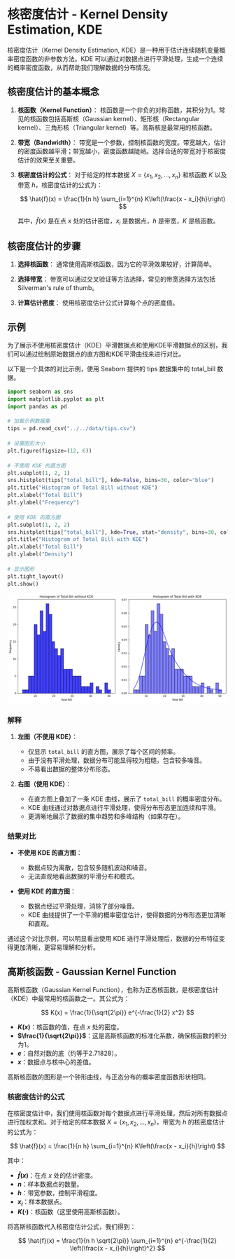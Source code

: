 # 核密度估计 - Kernel Density Estimation, KDE

核密度估计（Kernel Density Estimation, KDE）是一种用于估计连续随机变量概率密度函数的非参数方法。KDE 可以通过对数据点进行平滑处理，生成一个连续的概率密度函数，从而帮助我们理解数据的分布情况。

## 核密度估计的基本概念

1. **核函数（Kernel Function）**：
   核函数是一个非负的对称函数，其积分为1。常见的核函数包括高斯核（Gaussian kernel）、矩形核（Rectangular kernel）、三角形核（Triangular kernel）等。高斯核是最常用的核函数。

2. **带宽（Bandwidth）**：
   带宽是一个参数，控制核函数的宽度。带宽越大，估计的密度函数越平滑；带宽越小，密度函数越陡峭。选择合适的带宽对于核密度估计的效果至关重要。

3. **核密度估计的公式**：
   对于给定的样本数据 $X = \{x_1, x_2, \ldots, x_n\}$ 和核函数 $K$ 以及带宽 $h$，核密度估计的公式为：

   $$
   \hat{f}(x) = \frac{1}{n h} \sum_{i=1}^{n} K\left(\frac{x - x_i}{h}\right)
   $$

   其中，$\hat{f}(x)$ 是在点 $x$ 处的估计密度，$x_i$ 是数据点，$h$ 是带宽，$K$ 是核函数。

## 核密度估计的步骤

1. **选择核函数**：
   通常使用高斯核函数，因为它的平滑效果较好，计算简单。

2. **选择带宽**：
   带宽可以通过交叉验证等方法选择，常见的带宽选择方法包括 Silverman's rule of thumb。

3. **计算估计密度**：
   使用核密度估计公式计算每个点的密度值。

## 示例

为了展示不使用核密度估计（KDE）平滑数据点和使用KDE平滑数据点的区别，我们可以通过绘制原始数据点的直方图和KDE平滑曲线来进行对比。

以下是一个具体的对比示例，使用 Seaborn 提供的 tips 数据集中的 total_bill 数据。



```python
import seaborn as sns
import matplotlib.pyplot as plt
import pandas as pd

# 加载示例数据集
tips = pd.read_csv("../../data/tips.csv")

# 设置图形大小
plt.figure(figsize=(12, 6))

# 不使用 KDE 的直方图
plt.subplot(1, 2, 1)
sns.histplot(tips["total_bill"], kde=False, bins=30, color="blue")
plt.title("Histogram of Total Bill without KDE")
plt.xlabel("Total Bill")
plt.ylabel("Frequency")

# 使用 KDE 的直方图
plt.subplot(1, 2, 2)
sns.histplot(tips["total_bill"], kde=True, stat="density", bins=30, color="blue")
plt.title("Histogram of Total Bill with KDE")
plt.xlabel("Total Bill")
plt.ylabel("Density")

# 显示图形
plt.tight_layout()
plt.show()
```


    
![png](kernel_density_estimation_resources/output_1_0.png)
    


### 解释

1. **左图（不使用 KDE）**：
   - 仅显示 `total_bill` 的直方图，展示了每个区间的频率。
   - 由于没有平滑处理，数据分布可能显得较为粗糙，包含较多噪音。
   - 不易看出数据的整体分布形态。

2. **右图（使用 KDE）**：
   - 在直方图上叠加了一条 KDE 曲线，展示了 `total_bill` 的概率密度分布。
   - KDE 曲线通过对数据点进行平滑处理，使得分布形态更加连续和平滑。
   - 更清晰地展示了数据的集中趋势和多峰结构（如果存在）。

### 结果对比

- **不使用 KDE 的直方图**：
  - 数据点较为离散，包含较多随机波动和噪音。
  - 无法直观地看出数据的平滑分布和模式。

- **使用 KDE 的直方图**：
  - 数据点经过平滑处理，消除了部分噪音。
  - KDE 曲线提供了一个平滑的概率密度估计，使得数据的分布形态更加清晰和直观。

通过这个对比示例，可以明显看出使用 KDE 进行平滑处理后，数据的分布特征变得更加清晰，更容易理解和分析。

## 高斯核函数 - Gaussian Kernel Function

高斯核函数（Gaussian Kernel Function），也称为正态核函数，是核密度估计（KDE）中最常用的核函数之一。其公式为：

$$ K(x) = \frac{1}{\sqrt{2\pi}} e^{-\frac{1}{2} x^2} $$

- **$K(x)$**：核函数的值，在点 $x$ 处的密度。
- **$\frac{1}{\sqrt{2\pi}}$**：这是高斯核函数的标准化系数，确保核函数的积分为1。
- **$e$**：自然对数的底（约等于2.71828）。
- **$x$**：数据点与核中心的差值。

高斯核函数的图形是一个钟形曲线，与正态分布的概率密度函数形状相同。

### 核密度估计的公式

在核密度估计中，我们使用核函数对每个数据点进行平滑处理，然后对所有数据点进行加权求和。对于给定的样本数据 $X = \{x_1, x_2, \ldots, x_n\}$，带宽为 $h$ 的核密度估计的公式为：

$$ \hat{f}(x) = \frac{1}{n h} \sum_{i=1}^{n} K\left(\frac{x - x_i}{h}\right) $$


其中：

- **$\hat{f}(x)$**：在点 $x$ 处的估计密度。
- **$n$**：样本数据点的数量。
- **$h$**：带宽参数，控制平滑程度。
- **$x_i$**：样本数据点。
- **$K(\cdot)$**：核函数（这里使用高斯核函数）。

将高斯核函数代入核密度估计公式，我们得到：

$$ \hat{f}(x) = \frac{1}{n h \sqrt{2\pi}} \sum_{i=1}^{n} e^{-\frac{1}{2} \left(\frac{x - x_i}{h}\right)^2} $$
